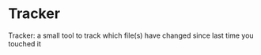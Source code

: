 # Tracker


Tracker: a small tool to track which file(s) have changed since last time you touched it
